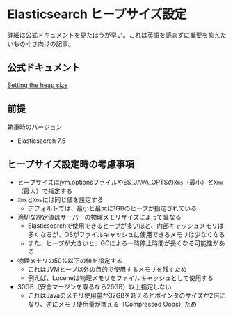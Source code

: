# Elasticsearch ヒープサイズ設定

詳細は公式ドキュメントを見たほうが早い。これは英語を読まずに概要を抑えたいものぐさ向けの記事。

## 公式ドキュメント

[Setting the heap size](https://www.elastic.co/guide/en/elasticsearch/reference/current/heap-size.html)

## 前提

執筆時のバージョン
- Elasticsaerch 7.5

## ヒープサイズ設定時の考慮事項

- ヒープサイズはjvm.optionsファイルやES_JAVA_OPTSの`Xms`（最小）と`Xmx`（最大）で指定する
- `Xmx`と`Xms`には同じ値を設定する
    - デフォルトでは、最小と最大に1GBのヒープが指定されている
- 適切な設定値はサーバーの物理メモリサイズによって異なる
    - Elasticsearchで使用できるヒープが多いほど、内部キャッシュメモリは多くなるが、OSがファイルキャッシュに使用できるメモリは少なくなる
    - また、ヒープが大きいと、GCによる一時停止時間が長くなる可能性がある
- 物理メモリの50%以下の値を指定する
    - これはJVMヒープ以外の目的で使用するメモリを残すため
    - 例えば、Luceneは物理メモリをファイルキャッシュとして使用する
- 30GB（安全マージンを取るなら26GB）以上指定しない
    - これはJavaのメモリ使用量が32GBを超えるとポインタのサイズが2倍になり、逆にメモリ使用量が増える（Compressed Oops）ため
